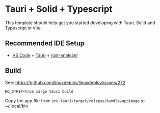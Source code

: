 # Tauri + Solid + Typescript

This template should help get you started developing with Tauri, Solid and Typescript in Vite.

## Recommended IDE Setup

- [VS Code](https://code.visualstudio.com/) + [Tauri](https://marketplace.visualstudio.com/items?itemName=tauri-apps.tauri-vscode) + [rust-analyzer](https://marketplace.visualstudio.com/items?itemName=rust-lang.rust-analyzer)

## Build

See: https://github.com/linuxdeploy/linuxdeploy/issues/272

```
NO_STRIP=true cargo tauri build
```

Copy the app file from `src-tauri/target/release/bundle/appimage` to ~/.local/bin
